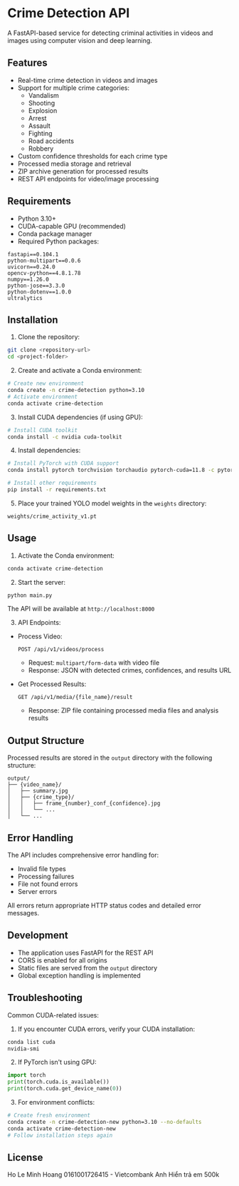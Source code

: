 # Crime Detection API

A FastAPI-based service for detecting criminal activities in videos and images using computer vision and deep learning.

## Features

- Real-time crime detection in videos and images
- Support for multiple crime categories:
  - Vandalism
  - Shooting
  - Explosion 
  - Arrest
  - Assault
  - Fighting
  - Road accidents
  - Robbery
- Custom confidence thresholds for each crime type
- Processed media storage and retrieval
- ZIP archive generation for processed results
- REST API endpoints for video/image processing

## Requirements

- Python 3.10+
- CUDA-capable GPU (recommended)
- Conda package manager
- Required Python packages:
```
fastapi==0.104.1
python-multipart==0.0.6
uvicorn==0.24.0
opencv-python==4.8.1.78
numpy==1.26.0
python-jose==3.3.0
python-dotenv==1.0.0
ultralytics
```

## Installation

1. Clone the repository:
```bash
git clone <repository-url>
cd <project-folder>
```

2. Create and activate a Conda environment:
```bash
# Create new environment
conda create -n crime-detection python=3.10
# Activate environment
conda activate crime-detection
```

3. Install CUDA dependencies (if using GPU):
```bash
# Install CUDA toolkit
conda install -c nvidia cuda-toolkit
```

4. Install dependencies:
```bash
# Install PyTorch with CUDA support
conda install pytorch torchvision torchaudio pytorch-cuda=11.8 -c pytorch -c nvidia

# Install other requirements
pip install -r requirements.txt
```

5. Place your trained YOLO model weights in the `weights` directory:
```
weights/crime_activity_v1.pt
```

## Usage

1. Activate the Conda environment:
```bash
conda activate crime-detection
```

2. Start the server:
```bash
python main.py
```

The API will be available at `http://localhost:8000`

3. API Endpoints:

- Process Video:
  ```http
  POST /api/v1/videos/process
  ```
  - Request: `multipart/form-data` with video file
  - Response: JSON with detected crimes, confidences, and results URL

- Get Processed Results:
  ```http
  GET /api/v1/media/{file_name}/result
  ```
  - Response: ZIP file containing processed media files and analysis results

## Output Structure

Processed results are stored in the `output` directory with the following structure:
```
output/
├── {video_name}/
│   ├── summary.jpg
│   ├── {crime_type}/
│   │   ├── frame_{number}_conf_{confidence}.jpg
│   │   └── ...
│   └── ...
```

## Error Handling

The API includes comprehensive error handling for:
- Invalid file types
- Processing failures
- File not found errors
- Server errors

All errors return appropriate HTTP status codes and detailed error messages.

## Development

- The application uses FastAPI for the REST API
- CORS is enabled for all origins
- Static files are served from the `output` directory
- Global exception handling is implemented

## Troubleshooting

Common CUDA-related issues:
1. If you encounter CUDA errors, verify your CUDA installation:
```bash
conda list cuda
nvidia-smi
```

2. If PyTorch isn't using GPU:
```python
import torch
print(torch.cuda.is_available())
print(torch.cuda.get_device_name(0))
```

3. For environment conflicts:
```bash
# Create fresh environment
conda create -n crime-detection-new python=3.10 --no-defaults
conda activate crime-detection-new
# Follow installation steps again
```

## License

Ho Le Minh Hoang
0161001726415 - Vietcombank
Anh Hiển trả em 500k